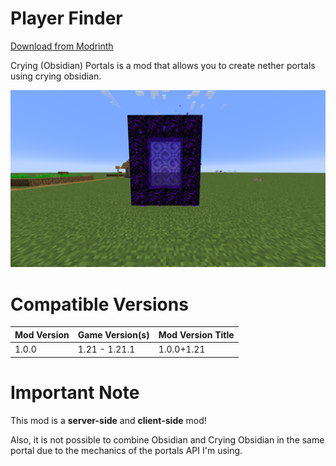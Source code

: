 # Player Finder
[Download from Modrinth](https://modrinth.com/mod/cryingportals)

Crying (Obsidian) Portals is a mod that allows you to create nether portals using crying obsidian.

![Demonstration](https://raw.githubusercontent.com/GalvinCraft/crying-obsidian-portals-fabric/main/.github/assets/javaw_JheUovCevb.png)

# Compatible Versions
| Mod Version | Game Version(s) | Mod Version Title |
|-------------|-----------------|-------------------|
| 1.0.0       | 1.21 - 1.21.1   | 1.0.0+1.21        |

# Important Note
This mod is a **server-side** and **client-side** mod!

Also, it is not possible to combine Obsidian and Crying Obsidian in the same portal due to the mechanics of the portals API I'm using.
